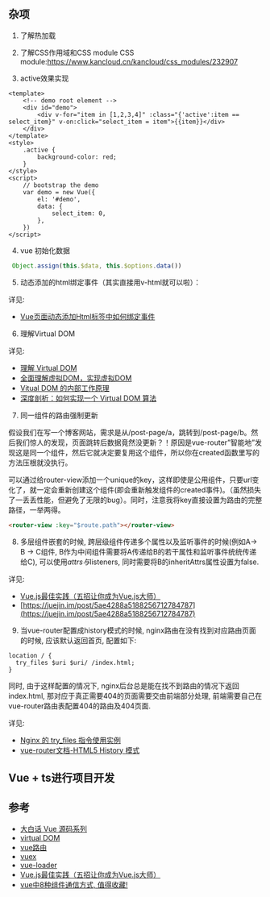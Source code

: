 
## 杂项

1. 了解热加载

2. 了解CSS作用域和CSS module
    CSS module:https://www.kancloud.cn/kancloud/css_modules/232907

3. active效果实现
```vue
<template>
    <!-- demo root element -->
    <div id="demo">
        <div v-for="item in [1,2,3,4]" :class="{'active':item == select_item}" v-on:click="select_item = item">{{item}}</div>
    </div>
</template>
<style>
    .active {
        background-color: red;
    }
</style>
<script>
    // bootstrap the demo
    var demo = new Vue({
        el: '#demo',
        data: {
            select_item: 0,
        },
    })
</script>
```

4. vue 初始化数据
```js
 Object.assign(this.$data, this.$options.data())
```

5. 动态添加的html绑定事件（其实直接用v-html就可以啦）：

详见:

- [Vue页面动态添加Html标签中如何绑定事件](https://www.jianshu.com/p/398825b673e7)
    
6. 理解Virtual DOM

详见:
    
- [理解 Virtual DOM](https://github.com/y8n/blog/issues/5)
- [全面理解虚拟DOM，实现虚拟DOM](https://foio.github.io/virtual-dom/)
- [Vitual DOM 的内部工作原理](https://efe.baidu.com/blog/the-inner-workings-of-virtual-dom/)
- [深度剖析：如何实现一个 Virtual DOM 算法](https://github.com/livoras/blog/issues/13)

7. 同一组件的路由强制更新

假设我们在写一个博客网站，需求是从/post-page/a，跳转到/post-page/b。然后我们惊人的发现，页面跳转后数据竟然没更新？！原因是vue-router”智能地”发现这是同一个组件，然后它就决定要复用这个组件，所以你在created函数里写的方法压根就没执行。

可以通过给router-view添加一个unique的key，这样即使是公用组件，只要url变化了，就一定会重新创建这个组件(即会重新触发组件的created事件)。（虽然损失了一丢丢性能，但避免了无限的bug）。同时，注意我将key直接设置为路由的完整路径，一举两得。

```html
<router-view :key="$route.path"></router-view>
```

8. 多层组件嵌套的时候, 跨层级组件传递多个属性以及监听事件的时候(例如A-> B -> C组件, B作为中间组件需要将A传递给B的若干属性和监听事件统统传递给C), 可以使用$attrs与$listeners, 同时需要将B的inheritAttrs属性设置为false.

详见:

- [Vue.js最佳实践（五招让你成为Vue.js大师）](https://mp.weixin.qq.com/s/cVYtYWOB2mie-bjZmSw9AQ)
- [https://juejin.im/post/5ae4288a5188256712784787](https://juejin.im/post/5ae4288a5188256712784787)

9. 当vue-router配置成history模式的时候, nginx路由在没有找到对应路由页面的时候, 应该默认返回首页, 配置如下:

```
location / {
  try_files $uri $uri/ /index.html;
}
```

同时, 由于这样配置的情况下, nginx后台总是能在找不到路由的情况下返回index.html, 那对应于真正需要404的页面需要交由前端部分处理, 前端需要自己在vue-router路由表配置404的路由及404页面.

详见:

- [Nginx 的 try_files 指令使用实例](https://www.hi-linux.com/posts/53878.html)
- [vue-router文档-HTML5 History 模式](https://router.vuejs.org/zh/guide/essentials/history-mode.html#%E5%90%8E%E7%AB%AF%E9%85%8D%E7%BD%AE%E4%BE%8B%E5%AD%90)

## Vue + ts进行项目开发

## 参考

- [大白话 Vue 源码系列](http://www.cnblogs.com/iovec/p/vue_01.html)
- [virtual DOM](https://cnodejs.org/topic/58496d053ebad99b336b1eb4)
- [vue路由](https://router.vuejs.org/zh-cn/)
- [vuex](https://vuex.vuejs.org/zh-cn/)
- [vue-loader](https://vue-loader-v14.vuejs.org/zh-cn/start/spec.html)
- [Vue.js最佳实践（五招让你成为Vue.js大师）](https://mp.weixin.qq.com/s/cVYtYWOB2mie-bjZmSw9AQ)
- [vue中8种组件通信方式, 值得收藏!](https://juejin.im/post/5d267dcdf265da1b957081a3)

